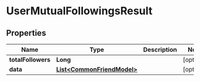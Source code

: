 

# UserMutualFollowingsResult


## Properties

| Name | Type | Description | Notes |
|------------ | ------------- | ------------- | -------------|
|**totalFollowers** | **Long** |  |  [optional] |
|**data** | [**List&lt;CommonFriendModel&gt;**](CommonFriendModel.md) |  |  [optional] |



